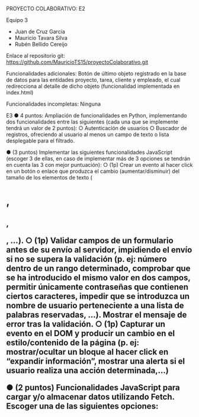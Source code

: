 PROYECTO COLABORATIVO: E2

Equipo 3
- Juan de Cruz García
- Mauricio Tavara Silva
- Rubén Bellido Cereijo

Enlace al repositorio git:
https://github.com/MauricioTS15/proyectoColaborativo.git

Funcionalidades adicionales:
Botón de último objeto registrado en la base de datos para las entidades proyecto, tarea, cliente y empleado, el cual redirecciona al detalle de dicho objeto (funcionalidad implementada en index.html)

Funcionalidades incompletas:
Ninguna

E3
● 4 puntos: Ampliación de funcionalidades en Python, implementando dos
funcionalidades entre las siguientes (cada una que se implemente tendrá un valor de
2 puntos):
    ○ Autenticación de usuarios
    ○ Buscador de registros, ofreciendo al usuario al menos un campo de texto o lista desplegable para el filtrado.

● (3 puntos) Implementar las siguientes funcionalidades JavaScript (escoger 3 de
ellas, en caso de implementar más de 3 opciones se tendrán en cuenta las 3 con
mejor puntuación):
    ○ (1p) Crear un evento al hacer click en un botón o enlace que produzca el cambio (aumentar/disminuir) del tamaño de los elementos de texto (<h1>, <h2>, <p>, ...).
    ○ (1p) Validar campos de un formulario antes de su envío al servidor, impidiendo el envío si no se supera la validación (p. ej: número dentro de un rango determinado, comprobar que se ha introducido el mismo valor en dos campos, permitir únicamente contraseñas que contienen ciertos caracteres, impedir que se introduzca un nombre de usuario perteneciente a una lista de palabras reservadas, ...). Mostrar el mensaje de error tras la validación.
    ○ (1p) Capturar un evento en el DOM y producir un cambio en el estilo/contenido de la página (p. ej: mostrar/ocultar un bloque al hacer click en “expandir información”, mostrar una alerta si el usuario realiza una acción determinada,...)

● (2 puntos) Funcionalidades JavaScript para cargar y/o almacenar datos utilizando
Fetch. Escoger una de las siguientes opciones:
